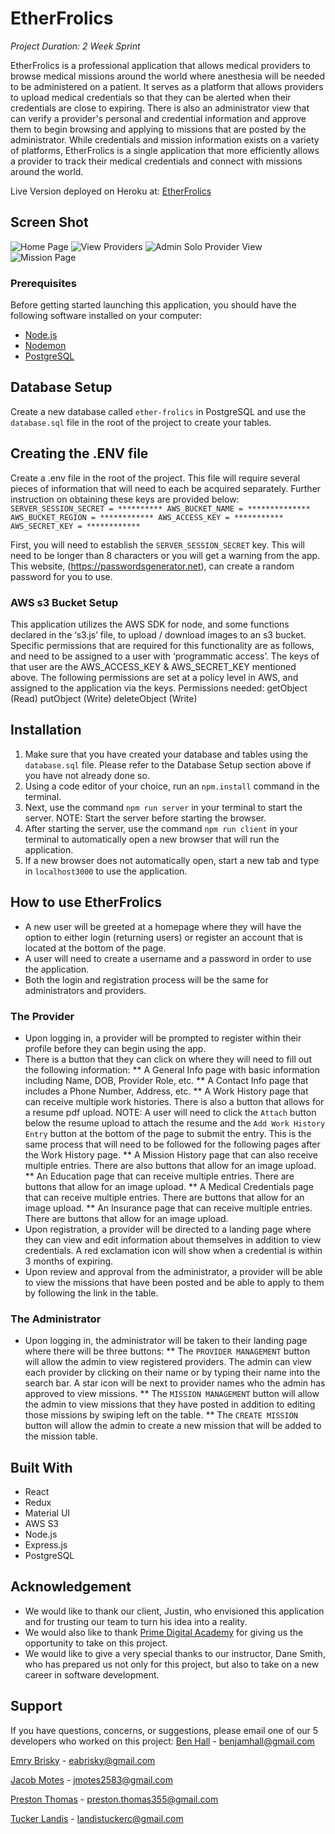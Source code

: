 # EtherFrolics
 
_Project Duration: 2 Week Sprint_
 
EtherFrolics is a professional application that allows medical providers to browse medical missions around the world where anesthesia will be needed to be administered on a patient. It serves as a platform that allows providers to upload medical credentials so that they can be alerted when their credentials are close to expiring. There is also an administrator view that can verify a provider's personal and credential information and approve them to begin browsing and applying to missions that are posted by the administrator. While credentials and mission information exists on a variety of platforms, EtherFrolics is a single application that more efficiently allows a provider to track their medical credentials and connect with missions around the world.
 
Live Version deployed on Heroku at: [EtherFrolics](https://ether-frolics-1.herokuapp.com/#/home/0)
 
## Screen Shot
 
![Home Page](/public/images/homepage.jpeg)
![View Providers](/public/images/providers.jpeg)
![Admin Solo Provider View](/public/images/adminproviders.jpeg)
![Mission Page](/public/images/missions.jpeg)
 
### Prerequisites
Before getting started launching this application, you should have the following software installed on your computer: 
 
- [Node.js](https://nodejs.org/en/)
- [Nodemon](https://nodemon.io) 
- [PostgreSQL](https://www.postgresql.org)
 
## Database Setup
Create a new database called `ether-frolics` in PostgreSQL and use the `database.sql` file in the root of the project to create your tables.
 
## Creating the .ENV file
Create a .env file in the root of the project. This file will require several pieces of information that will need to each be acquired separately. Further instruction on obtaining these keys are provided below: 
`SERVER_SESSION_SECRET = **********
AWS_BUCKET_NAME = **************
AWS_BUCKET_REGION = ************
AWS_ACCESS_KEY = ***********
AWS_SECRET_KEY = ************`
 
First, you will need to establish the `SERVER_SESSION_SECRET` key. This will need to be longer than 8 characters or you will get a warning from the app. This website, (https://passwordsgenerator.net), can create a random password for you to use.
 
### AWS s3 Bucket Setup
This application utilizes the AWS SDK for node, and some functions declared in the ‘s3.js’ file, to upload / download images to an s3 bucket. Specific permissions that are required for this functionality are as follows, and need to be assigned to a user with ‘programmatic access’. The keys of that user are the AWS_ACCESS_KEY & AWS_SECRET_KEY mentioned above. The following permissions are set at a policy level in AWS, and assigned to the application via the keys. Permissions needed:
getObject (Read)
putObject (Write)
deleteObject (Write)
 
 
## Installation
1. Make sure that you have created your database and tables using the `database.sql` file. Please refer to the Database Setup section above if you have not already done so.
2. Using a code editor of your choice, run an `npm.install` command in the terminal.
3. Next, use the command `npm run server` in your terminal to start the server. NOTE: Start the server before starting the browser.
4. After starting the server, use the command `npm run client` in your terminal to automatically open a new browser that will run the application.
5. If a new browser does not automatically open, start a new tab and type in `localhost3000` to use the application.
 
## How to use EtherFrolics
* A new user will be greeted at a homepage where they will have the option to either login (returning users) or register an account that is located at the bottom of the page.
* A user will need to create a username and a password in order to use the application.
* Both the login and registration process will be the same for administrators and providers.
### The Provider
* Upon logging in, a provider will be prompted to register within their profile before they can begin using the app.
* There is a button that they can click on where they will need to fill out the following information:
** A General Info page with basic information including Name, DOB, Provider Role, etc.
** A Contact Info page that includes a Phone Number, Address, etc.
** A Work History page that can receive multiple work histories. There is also a button that allows for a resume pdf upload. NOTE: A user will need to click the `Attach` button below the resume upload to attach the resume and the `Add Work History Entry` button at the bottom of the page to submit the entry. This is the same process that will need to be followed for the following pages after the Work History page.
** A Mission History page that can also receive multiple entries. There are also buttons that allow for an image upload.
** An Education page that can receive multiple entries. There are buttons that allow for an image upload.
** A Medical Credentials page that can receive multiple entries. There are buttons that allow for an image upload.
** An Insurance page that can receive multiple entries. There are buttons that allow for an image upload.
* Upon registration, a provider will be directed to a landing page where they can view and edit information about themselves in addition to view credentials. A red exclamation icon will show when a credential is within 3 months of expiring.
* Upon review and approval from the administrator, a provider will be able to view the missions that have been posted and be able to apply to them by following the link in the table.
### The Administrator
* Upon logging in, the administrator will be taken to their landing page where there will be three buttons:
** The `PROVIDER MANAGEMENT` button will allow the admin to view registered providers. The admin can view each provider by clicking on their name or by typing their name into the search bar. A star icon will be next to provider names who the admin has approved to view missions.
** The `MISSION MANAGEMENT` button will allow the admin to view missions that they have posted in addition to editing those missions by swiping left on the table.
** The `CREATE MISSION` button will allow the admin to create a new mission that will be added to the mission table. 

## Built With
- React
- Redux
- Material UI
- AWS S3
- Node.js
- Express.js
- PostgreSQL
 
## Acknowledgement
- We would like to thank our client, Justin, who envisioned this application and for trusting our team to turn his idea into a reality.
- We would also like to thank [Prime Digital Academy](www.primeacademy.io) for giving us the opportunity to take on this project.
- We would like to give a very special thanks to our instructor, Dane Smith, who has prepared us not only for this project, but also to take on a new career in software development. 
 
## Support
If you have questions, concerns, or suggestions, please email one of our 5 developers who worked on this project:
[Ben Hall](https://github.com/benjamhall) - [benjamhall@gmail.com](mailto:benjamhall@gmail.com)  

[Emry Brisky](https://github.com/eabrisky) - [eabrisky@gmail.com](mailto:eabrisky@gmail.com)  

[Jacob Motes](https://github.com/jcm2583) - [jmotes2583@gmail.com](mailto:jmotes2583@gmail.com)  

[Preston Thomas](https://github.com/eabrisky) - [preston.thomas355@gmail.com](mailto:preston.thomas355@gmail.com)  

[Tucker Landis](https://github.com/TuckerLandis) - [landistuckerc@gmail.com](mailto:landistuckerc@gmail.com) 
